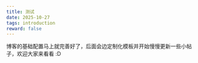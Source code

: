 ```yaml
---
title: 测试
date: 2025-10-27 
tags: introduction
reward: false
---
```


博客的基础配置马上就完善好了，后面会边定制化模板并开始慢慢更新一些小帖子，欢迎大家来看看 :D